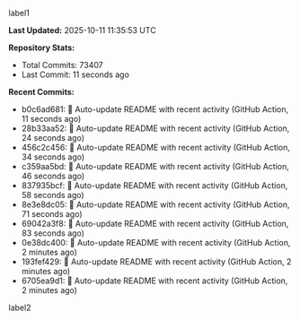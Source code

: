 
label1 
<!-- ACTIVITY_START -->
**Last Updated:** 2025-10-11 11:35:53 UTC

**Repository Stats:**
- Total Commits: 73407
- Last Commit: 11 seconds ago

**Recent Commits:**
- b0c6ad681: 🤖 Auto-update README with recent activity (GitHub Action, 11 seconds ago)
- 28b33aa52: 🤖 Auto-update README with recent activity (GitHub Action, 24 seconds ago)
- 456c2c456: 🤖 Auto-update README with recent activity (GitHub Action, 34 seconds ago)
- c359aa5bd: 🤖 Auto-update README with recent activity (GitHub Action, 46 seconds ago)
- 837935bcf: 🤖 Auto-update README with recent activity (GitHub Action, 58 seconds ago)
- 8e3e8dc05: 🤖 Auto-update README with recent activity (GitHub Action, 71 seconds ago)
- 69042a3f8: 🤖 Auto-update README with recent activity (GitHub Action, 83 seconds ago)
- 0e38dc400: 🤖 Auto-update README with recent activity (GitHub Action, 2 minutes ago)
- 193fef429: 🤖 Auto-update README with recent activity (GitHub Action, 2 minutes ago)
- 6705ea9d1: 🤖 Auto-update README with recent activity (GitHub Action, 2 minutes ago)
<!-- ACTIVITY_END -->

label2
